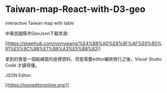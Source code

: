 # Taiwan-map-React-with-D3-geo
interactive Taiwan map with table


中華民國縣市GeoJson下載來源:

[(https://sheethub.com/ronnywang/%E4%B8%AD%E8%8F%AF%E6%B0%91%E5%9C%8B%E7%B8%A3%E5%B8%82)]

拿到的會是一個點線面的座標資料，但是需要editor編排換行之後，Visual Studio Code 才讀得懂。

JSON Editor:

[(https://jsoneditoronline.org/)]

